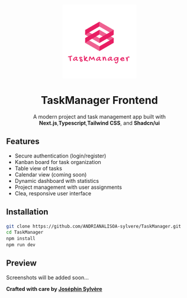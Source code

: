 <p align="center">
    <img src="public/logo-transparent.png" width="200" elt="TaskManager Logo"/>
</p>

<h1 align="center">TaskManager Frontend</h1>

<p align="center">A modern project and task management app built with <strong>Next.js</strong>,<strong>Typescript</strong>,<strong>Tailwind CSS</strong>, and <strong>Shadcn/ui</strong></p>

## Features

- Secure authentication (login/register)
- Kanban board for task organization
- Table view of tasks
- Calendar view (coming soon)
- Dynamic dashboard with statistics
- Project management with user assignments
- Clea, responsive user interface

## Installation

```bash
git clone https://github.com/ANDRIANALISOA-sylvere/TaskManager.git
cd TaskManager
npm install
npm run dev
```

## Preview

<p>Screenshots will be added soon...</p>

**Crafted with care by [Joséphin Sylvère](https://josephin-sylvere.vercel.app)**
